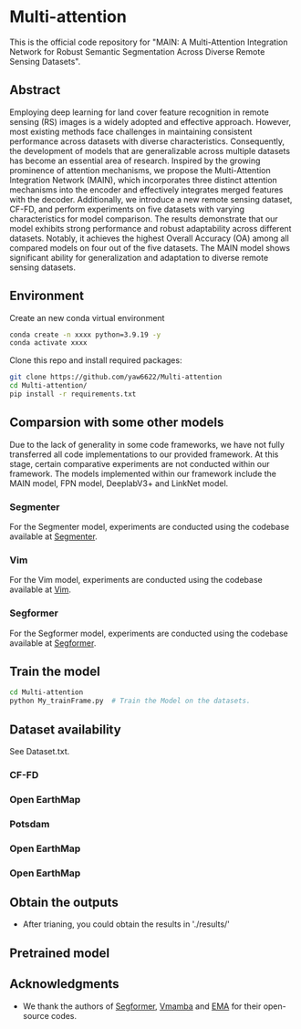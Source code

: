 # Multi-attention

This is the official code repository for "MAIN: A Multi-Attention Integration Network for Robust Semantic Segmentation Across Diverse Remote Sensing Datasets". 
  
## Abstract  
Employing deep learning for land cover feature recognition in remote sensing (RS) images is a widely adopted and effective approach. However, most existing methods face challenges in maintaining consistent performance across datasets with diverse characteristics. Consequently, the development of models that are generalizable across multiple datasets has become an essential area of research. Inspired by the growing prominence of attention mechanisms, we propose the Multi-Attention Integration Network (MAIN), which incorporates three distinct attention mechanisms into the encoder and effectively integrates merged features with the decoder. Additionally, we introduce a new remote sensing dataset, CF-FD, and perform experiments on five datasets with varying characteristics for model comparison. The results demonstrate that our model exhibits strong performance and robust adaptability across different datasets. Notably, it achieves the highest Overall Accuracy (OA) among all compared models on four out of the five datasets. The MAIN model shows significant ability for generalization and adaptation to diverse remote sensing datasets.

## Environment
Create an new conda virtual environment
```bash
conda create -n xxxx python=3.9.19 -y
conda activate xxxx
```
Clone this repo and install required packages:
```bash
git clone https://github.com/yaw6622/Multi-attention
cd Multi-attention/
pip install -r requirements.txt
```
## Comparsion with some other models
Due to the lack of generality in some code frameworks, we have not fully transferred all code implementations to our provided framework. At this stage, certain comparative experiments are not conducted within our framework. The models implemented within our framework include the MAIN model, FPN model, DeeplabV3+ and LinkNet model.
### Segmenter
For the Segmenter model, experiments are conducted using the codebase available at [Segmenter](https://github.com/rstrudel/segmenter).

### Vim
For the Vim model, experiments are conducted using the codebase available at [Vim](https://github.com/hustvl/Vim).

### Segformer
For the Segformer model, experiments are conducted using the codebase available at [Segformer](https://github.com/NVlabs/SegFormer).

## Train the model
```bash
cd Multi-attention
python My_trainFrame.py  # Train the Model on the datasets.
```

## Dataset availability
See Dataset.txt.

### CF-FD

### Open EarthMap

### Potsdam

### Open EarthMap

### Open EarthMap

## Obtain the outputs  
- After trianing, you could obtain the results in './results/'



## Pretrained model

## Acknowledgments  
  
- We thank the authors of [Segformer](https://github.com/NVlabs/SegFormer),  [Vmamba](https://github.com/MzeroMiko/VMamba) and [EMA](https://github.com/YOLOonMe/EMA-attention-module) for their open-source codes.
